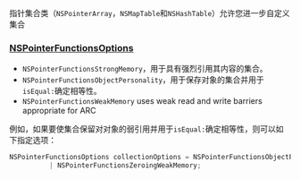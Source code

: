 

指针集合类（`NSPointerArray`，`NSMapTable`和`NSHashTable`）允许您进一步自定义集合

### [NSPointerFunctionsOptions](https://developer.apple.com/documentation/foundation/nspointerfunctions/options)

- `NSPointerFunctionsStrongMemory`，用于具有强烈引用其内容的集合。
- `NSPointerFunctionsObjectPersonality`，用于保存对象的集合并用于`isEqual:`确定相等性。
- `NSPointerFunctionsWeakMemory` uses weak read and write barriers appropriate for ARC



例如，如果要使集合保留对对象的弱引用并用于`isEqual:`确定相等性，则可以如下指定选项：

````objective-c
NSPointerFunctionsOptions collectionOptions = NSPointerFunctionsObjectPersonality
          | NSPointerFunctionsZeroingWeakMemory;
````



